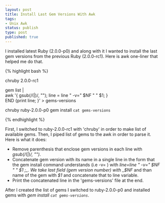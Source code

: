 ```yaml
---
layout: post
title: Install Last Gem Versions With Awk
tags:
- Unix Awk
status: publish
type: post
published: true
---
```

I installed latest Ruby (2.0.0-p0) and along with it I wanted to install the last
gem versions from the previous Ruby (2.0.0-rc1). Here is awk one-liner that helped
me do that.

{% highlight bash %}

chruby 2.0.0-rc1

gem list | \
    awk '{ gsub(/\(|\)/, ""); line = line " -v=" $NF " " $1; } \
    END  {print line; }' > gems-versions

chruby ruby-2.0.0-p0
gem install `cat gems-versions`

{% endhighlight %}

First, I switched to ruby-2.0.0-rc1 with 'chruby' in order to make list of available
gems. Then, I piped list of gems to the awk in order to parse it. Here is what it does:

* Remove parenthesis that enclose gem versions in each line with _gsub(/\(|)\/, "")_.
* Concatenate gem version with its name in a single line in the form that the
   gem install command understands (i.e -v=<gem-version> <gem-name>) with
   _line=line " -v=" $NF " " $1 ;_. We take last field (gem version number)
   with _$NF_ and than name of the gem with _$1_ and concatenate that to line
   variable.
* Print the concatenated line in the 'gems-versions' file at the end.

After I created the list of gems I switched to ruby-2.0.0-p0 and installed gems with _gem install `cat gems-versions`_.

